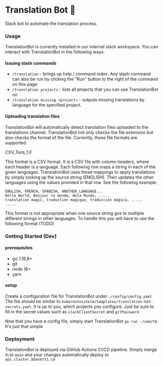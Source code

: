 # Translation Bot 🤖
Slack bot to automate the translation process. 

### Usage 
TranslationBot is currently installed in our internal slack workspace. You can interact with TranslationBot 
in the following ways. 

#### Issuing slash commands 
- `/translation` - brings up help / command index. Any slash command can also be run by clicking the "Run" button
to the right of the command on this page. 
- `/translation projects` - lists all projects that you can use TranslationBot on
- `/translation missing <project>` - outputs missing translations by language for the specified project.

#### Uploading translation files 
TranslationBot will automatically detect translation files uploaded to the translations channel. TranslationBot
not only checks the file extension but also checks the format of the file. Currently, these file formats are supported.

*CSV_Tara_1.0*

This format is a CSV format. It is a CSV file with column headers, where each header is a language.
Each following row maps a string in each of the given languages. TranslationBot uses these mappings to 
apply translations by simply looking up the source string (ENGLISH). Then updates the other languages using 
the values provided in that row. See the following example.
```csv
ENGLISH, FRENCH, SPANISH, ANOTHER_LANGUAGE... 
Hello World, Bonjour le monde, Hola Mundo, .....
translation magic, traduction magique, traducción mágica, .....
.....
 ```

This format is not appropriate when one source string gos to multiple different strings in other languages.
To handle this you will have to use the following format (TODO)


### Getting Started (Dev)

#### prerequisites 
- go 1.18.8+
- git  
- node 16+
- yarn 

#### setup 

Create a configuration file for TranslationBot under `./config/config.yaml` The file should be similar to 
`kubernetes/helm/templates/translation-bot-secrets.yaml`. It is up to you, which projects you configure. Just be 
sure to fill in the secret values such as `slackClientSecret` and `gitPassword` 

Now that you have a config file, simply start TranslationBot `go run ./cmd/tb` It's just that simple 

### Deployment 
TranslationBot is deployed via GitHub Actions CI/CD pipeline. Simply merge in to `main` and your changes 
automatically deploy to `api.cluster.bbenetti.ca`